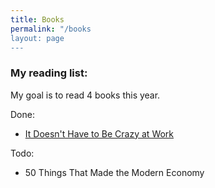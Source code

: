 ```yaml
---
title: Books
permalink: "/books
layout: page
---
```



### My reading list:

My goal is to read 4 books this year.

Done:
* [It Doesn't Have to Be Crazy at Work](https://basecamp.com/books/calm)


Todo:
* 50 Things That Made the Modern Economy


